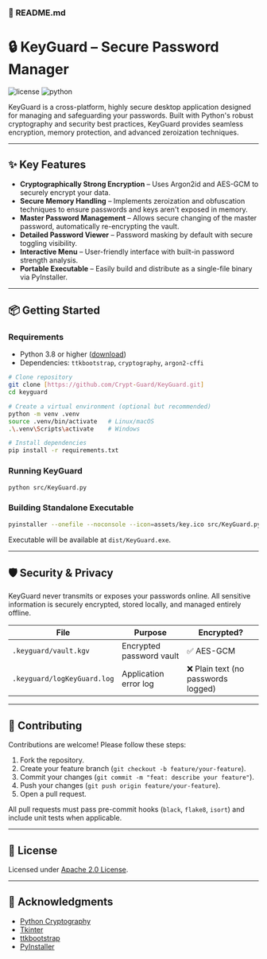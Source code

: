 ### 🚀 **README.md**

# 🔒 KeyGuard – Secure Password Manager

![license](https://img.shields.io/badge/license-Apache%202.0-blue.svg) ![python](https://img.shields.io/badge/python-3.8%2B-blue)

KeyGuard is a cross-platform, highly secure desktop application designed for managing and safeguarding your passwords. Built with Python's robust cryptography and security best practices, KeyGuard provides seamless encryption, memory protection, and advanced zeroization techniques.

---

## ✨ Key Features

* **Cryptographically Strong Encryption** – Uses Argon2id and AES-GCM to securely encrypt your data.
* **Secure Memory Handling** – Implements zeroization and obfuscation techniques to ensure passwords and keys aren't exposed in memory.
* **Master Password Management** – Allows secure changing of the master password, automatically re-encrypting the vault.
* **Detailed Password Viewer** – Password masking by default with secure toggling visibility.
* **Interactive Menu** – User-friendly interface with built-in password strength analysis.
* **Portable Executable** – Easily build and distribute as a single-file binary via PyInstaller.

---

## 📦 Getting Started

### Requirements

* Python 3.8 or higher ([download](https://www.python.org/downloads/))
* Dependencies: `ttkbootstrap`, `cryptography`, `argon2-cffi`

```bash
# Clone repository
git clone [https://github.com/Crypt-Guard/KeyGuard.git]
cd keyguard

# Create a virtual environment (optional but recommended)
python -m venv .venv
source .venv/bin/activate   # Linux/macOS
.\.venv\Scripts\activate    # Windows

# Install dependencies
pip install -r requirements.txt
```

### Running KeyGuard

```bash
python src/KeyGuard.py
```

### Building Standalone Executable

```bash
pyinstaller --onefile --noconsole --icon=assets/key.ico src/KeyGuard.py
```

Executable will be available at `dist/KeyGuard.exe`.

---

## 🛡️ Security & Privacy

KeyGuard never transmits or exposes your passwords online. All sensitive information is securely encrypted, stored locally, and managed entirely offline.

| File                        | Purpose                  | Encrypted?                         |
| --------------------------- | ------------------------ | ---------------------------------- |
| `.keyguard/vault.kgv`       | Encrypted password vault | ✅ AES-GCM                          |
| `.keyguard/logKeyGuard.log` | Application error log    | ❌ Plain text (no passwords logged) |

---

## 🤝 Contributing

Contributions are welcome! Please follow these steps:

1. Fork the repository.
2. Create your feature branch (`git checkout -b feature/your-feature`).
3. Commit your changes (`git commit -m "feat: describe your feature"`).
4. Push your changes (`git push origin feature/your-feature`).
5. Open a pull request.

All pull requests must pass pre-commit hooks (`black`, `flake8`, `isort`) and include unit tests when applicable.

---

## 📜 License

Licensed under [Apache 2.0 License](LICENSE).

---

## 🙏 Acknowledgments

* [Python Cryptography](https://cryptography.io/)
* [Tkinter](https://docs.python.org/3/library/tkinter.html)
* [ttkbootstrap](https://github.com/israel-dryer/ttkbootstrap)
* [PyInstaller](https://www.pyinstaller.org/)
